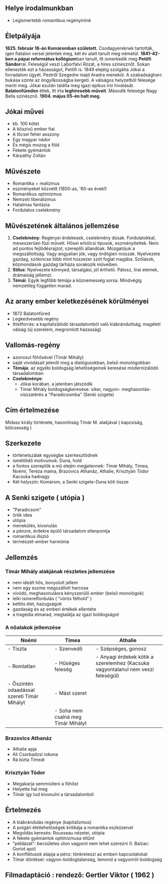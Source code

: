 ## Helye irodalmunkban
- Legismertebb romantikus regényírónk
## Életpályája
**1825. február 18-án Komáromban született.**
Csodagyereknek tartották, igen fiatalon versei jelentek meg, két év alatt tanult meg németül.
**1841-42-ben a pápai református kollégium**ban tanult, itt ismerkedik meg **Petőfi Sándor**ral.
Feleségül veszi Laborfalvi Rózát, a híres színésznőt. Sokan ellenezték ezt a házasságot, Petőfi is.
1849 elejéig szolgálta Jókai a forradalom ügyét. Pestről Szegedre majd Aradra menekül.
A szabadságharc bukása szinte az öngyilkosságba kergeti.
A válságos helyzetből felesége menti meg. Jókai ezután találta meg igazi epikus írói hivatását. **Balatonfüreden** éltek, itt írta **leghíresebb műveit**. Második felesége Nagy Bella színésznő. **1904. május 05-én halt meg.**
## Jókai művei
- kb. 100 kötet
- A kőszívű ember fiai
- A lőcsei fehér asszony
- Egy magyar nádor
- És mégis mozog a föld
- Fekete gyémántok
- Kárpáthy Zoltán
## Művészete
- Romantika + realizmus
- eszményeket közvetít (1850-as, '60-as évek!)
- Romantikus optimizmus
- Nemzeti liberalizmus
- Hatalmas fantázia
- Fordulatos cselekmény
## Művészetének általános jellemzése
1. **Cselekmény**: Regényei érdekesek, cselekmény dúsak. Fordulatokkal, meseszerűen fűzi műveit. Hősei erkölcsi típusok, eszményítettek. Nem ad pontos fejlődésrajzot, szereplői állandóak. Mozgatójuk a megszállottság. Vagy angyalian jók, vagy ördögien rosszak. Nyelvezete gazdag, szókincse több mint húszezer szót foglal magába. Szólások, közmondások gazdag tárháza sorakozik műveiben.
2. **Stílus**: Nyelvezete könnyed, társalgási, jól érthető. Pátosz, lírai elemek, drámaiság jellemzi.
3. **Témái**: Egyik legfőbb témája a köznemesség sorsa. Mindvégig nemzetileg független marad.
## Az arany ember keletkezésének körülményei
- 1872 Balatonfüred
- Legkedvesebb regény
- Ihletforrás: a kapitalizálódó társadalomból való kiábrándultság, magéleti válság (új szerelem, megromlott házasság)
## Vallomás-regény
- azonosul főhősével (Timár Mihály)
- saját vívódásait jeleníti meg a dialógusokban, belső monológokban
- **Témája**: az egyébi boldogság lehetőségeinek keresése modernizálódó társadalomban
- **Cselekménye**:
  - Jókai korában, a jelenben játszódik
  - Tímár Mihály boldogságkeresése: siker, nagyon- meghasonlás- visszatérés a "Paradicsomba" (Senki szigete)
## Cím értelmezése
Midasz király története, hasonlóság Tímár M. alakjával ( kapzsiság, bölcsesség )
## Szerkezete
- történetszálak egységbe szerkesztődnek
- ismétlődő motívumok: Duna, hold
- a fontos szereplők a mű elején megjelennek: Tímár Mihály, Tímea, Noémi, Teréza mama, Brazovics Athanáz, Athalie, Krisztyán Tódor Kacsuka hadnagy
- Két helyszín: Komárom, a Senki szigete-Duna köti össze
## A Senki szigete ( utópia )
- "Paradicsom"
- örök idea
- utópia
- menekülés, kivonulás
- a pénzre, érdekre épülő társadalom ellenpontja
- romantikus illúzió
- természet-ember harmónia
## Jellemzés
### Tímár Mihály alakjának részletes jellemzése
- nem ideált hős, bonyolult jellem
- nem egy eszme megszállott harcosa
- vívódó, meghasonulásra kényszerülő ember (belső monológok)
- lelki ismeretfordulás ( "vörös félhold" )
- kettős élet, hazugságok
- gazdaság és az emberi értékek ellentéte
- a tragédia elmarad, megtalálja az igazi boldogságot
### A nőalakok jellemzése
| Noémi                                       | Tímea                               | Athalie                                                                        |
| ------------------------------------------- | ----------------------------------- | ------------------------------------------------------------------------------ |
| - Tiszta                                    | - Szenvedő                          | - Szépséges, gonosz                                                              |
| - Romlatlan                                 | - Hűséges feleség                   | - Anyagi érdekek kötik a szerelemhez (Kacsuka vagyontalanul nem veszi feleségül) |
| - Őszintén odaadással szereti Tímár Mihályt | - Mást szeret                       |                                                                                |
|                                             | - Soha nem csalná meg Tímár Mihályt |                                                                                |
### Brazovics Athanáz
- Athalie apja
- Ali Csorbadzsi rokona
- Rá bízta Tímeát
### Krisztyán Tódor
- Megakarja semmisíteni a főhőst
- Helyette hal meg
- Tímár így tud kivonulni a társadalomból
## Értelmezés
- A kiábrándulás regénye (kapitalizmus)
- A polgári életlehetőségek kritikája a romantika eszközeivel
- Megoldás keresés: Rousseau nézetei, utópia
- A fekete gyémántok optimizmusa eltűnt
- "példázat": becsületes úton vagyont nem lehet szerezni (I. Balzac: Goriot apó)
- A konfliktusok alapja a pénz: tönkreteszi az emberi kapcsolatokat
- Tímár döntései: vagyon-boldogtalanság, lemond a vagyonról-boldogság
## Filmadaptáció : rendező: Gertler Viktor ( 1962 )